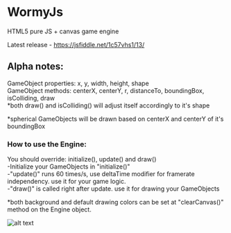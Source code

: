 # WormyJs
HTML5 pure JS + canvas game engine

Latest release - https://jsfiddle.net/1c57vhs1/13/

## Alpha notes:
GameObject properties: x, y, width, height, shape  
GameObject methods: centerX, centerY, r, distanceTo, boundingBox, isColliding, draw  
*both draw() and isColliding() will adjust itself accordingly to it's shape

*spherical GameObjects will be drawn based on centerX and centerY of it's boundingBox

### How to use the Engine:
You should override: initialize(), update() and draw()  
-Initialize your GameObjects in "initialize()"  
-"update()" runs 60 times/s, use deltaTime modifier for framerate independency. use it for your game logic.  
-"draw()" is called right after update. use it for drawing your GameObjects

*both background and default drawing colors can be set at "clearCanvas()" method on the Engine object.

![alt text](http://i.imgur.com/59i0K7E.png?1 "preview")
